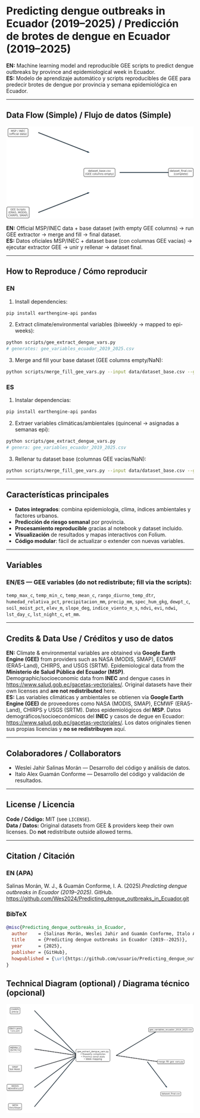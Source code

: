 
# Predicting dengue outbreaks in Ecuador (2019–2025) / Predicción de brotes de dengue en Ecuador (2019–2025)

**EN:** Machine learning model and reproducible GEE scripts to predict dengue outbreaks by province and epidemiological week in Ecuador.  
**ES:** Modelo de aprendizaje automático y scripts reproducibles de GEE para predecir brotes de dengue por provincia y semana epidemiológica en Ecuador.

---

## Data Flow (Simple) / Flujo de datos (Simple)
![Simple data flow](img/diagram_simple.png)

**EN:** Official MSP/INEC data + base dataset (with empty GEE columns) → run GEE extractor → merge and fill → final dataset.  
**ES:** Datos oficiales MSP/INEC + dataset base (con columnas GEE vacías) → ejecutar extractor GEE → unir y rellenar → dataset final.

---

## How to Reproduce / Cómo reproducir

### EN
1. Install dependencies:
```bash
pip install earthengine-api pandas
```
2. Extract climate/environmental variables (biweekly → mapped to epi-weeks):
```bash
python scripts/gee_extract_dengue_vars.py
# generates: gee_variables_ecuador_2019_2025.csv
```
3. Merge and fill your base dataset (GEE columns empty/NaN):
```bash
python scripts/merge_fill_gee_vars.py --input data/dataset_base.csv --gee gee_variables_ecuador_2019_2025.csv --out data/dataset_final.csv
```

### ES
1. Instalar dependencias:
```bash
pip install earthengine-api pandas
```
2. Extraer variables climáticas/ambientales (quincenal → asignadas a semanas epi):
```bash
python scripts/gee_extract_dengue_vars.py
# genera: gee_variables_ecuador_2019_2025.csv
```
3. Rellenar tu dataset base (columnas GEE vacías/NaN):
```bash
python scripts/merge_fill_gee_vars.py --input data/dataset_base.csv --gee gee_variables_ecuador_2019_2025.csv --out data/dataset_final.csv
```
---

## Características principales
- **Datos integrados**: combina epidemiología, clima, índices ambientales y factores urbanos.
- **Predicción de riesgo semanal** por provincia.
- **Procesamiento reproducible** gracias al notebook y dataset incluido.
- **Visualización** de resultados y mapas interactivos con Folium.
- **Código modular**: fácil de actualizar o extender con nuevas variables.

---

## Variables

### EN/ES — GEE variables (do **not** redistribute; fill via the scripts):
`temp_max_c`, `temp_min_c`, `temp_mean_c`, `rango_diurno_temp_dtr`,
`humedad_relativa_pct`, `precipitacion_mm`, `precip_mm`, `spec_hum_gkg`, `dewpt_c`,
`soil_moist_pct`, `elev_m`, `slope_deg`, `indice_viento_m_s`,
`ndvi`, `evi`, `ndwi`, `lst_day_c`, `lst_night_c`, `et_mm`.

---


## Credits & Data Use / Créditos y uso de datos
**EN:** Climate & environmental variables are obtained via **Google Earth Engine (GEE)** from providers such as NASA (MODIS, SMAP), ECMWF (ERA5-Land), CHIRPS, and USGS (SRTM). Epidemiological data from the **Ministerio de Salud Pública del Ecuador (MSP)**. Demographic/socioeconomic data from **INEC** and dengue cases in https://www.salud.gob.ec/gacetas-vectoriales/. Original datasets have their own licenses and **are not redistributed** here.  
**ES:** Las variables climáticas y ambientales se obtienen vía **Google Earth Engine (GEE)** de proveedores como NASA (MODIS, SMAP), ECMWF (ERA5-Land), CHIRPS y USGS (SRTM). Datos epidemiológicos del **MSP**. Datos demográficos/socioeconómicos del **INEC** y casos de degue en Ecuador: https://www.salud.gob.ec/gacetas-vectoriales/. Los datos originales tienen sus propias licencias y **no se redistribuyen** aquí.

---

## Colaboradores / Collaborators
- Weslei Jahir Salinas Morán — Desarrollo del código y análisis de datos.
- Italo Alex Guamán Conforme — Desarrollo del código y validación de resultados.

---
## License / Licencia
**Code / Código:** MIT (see `LICENSE`).  
**Data / Datos:** Original datasets from GEE & providers keep their own licenses. Do **not** redistribute outside allowed terms.

---

## Citation / Citación

### EN (APA)
Salinas Morán, W. J., & Guamán Conforme, I. A. (2025).*Predicting dengue outbreaks in Ecuador (2019–2025)*. GitHub. https://github.com/Wes2024/Predicting_dengue_outbreaks_in_Ecuador.git

### BibTeX
```bibtex
@misc{Predicting_dengue_outbreaks_in_Ecuador,
  author    = {Salinas Morán, Weslei Jahir and Guamán Conforme, Italo Alex},,
  title     = {Predicting dengue outbreaks in Ecuador (2019--2025)},
  year      = {2025},
  publisher = {GitHub},
  howpublished = {\url{https://github.com/usuario/Predicting_dengue_outbreaks_in_Ecuador}}
}
```

## Technical Diagram (optional) / Diagrama técnico (opcional)
![Technical data flow](img/diagram_technical.png)
